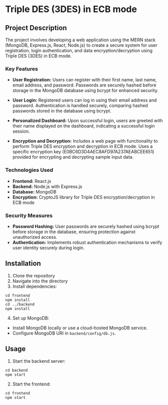 #  Triple DES (3DES) in ECB mode

## Project Description

The project involves developing a web application using the MERN stack (MongoDB, Express.js, React, Node.js) to create a secure system for user registration, login authentication, and data encryption/decryption using Triple DES (3DES) in ECB mode.

### Key Features

- **User Registration:**
  Users can register with their first name, last name, email address, and password.
  Passwords are securely hashed before storage in the MongoDB database using bcrypt for enhanced security.

- **User Login:**
  Registered users can log in using their email address and password.
  Authentication is handled securely, comparing hashed passwords stored in the database using bcrypt.

- **Personalized Dashboard:**
  Upon successful login, users are greeted with their name displayed on the dashboard, indicating a successful login session.

- **Encryption and Decryption:**
  Includes a web page with functionality to perform Triple DES encryption and decryption in ECB mode.
  Uses a specific encryption key (E0BC6D3D4AEC8AFD97A237AEABCEE651) provided for encrypting and decrypting sample input data.

### Technologies Used

- **Frontend:** React.js
- **Backend:** Node.js with Express.js
- **Database:** MongoDB
- **Encryption:** CryptoJS library for Triple DES encryption/decryption in ECB mode

### Security Measures

- **Password Hashing:** User passwords are securely hashed using bcrypt before storage in the database, ensuring protection against unauthorized access.
- **Authentication:** Implements robust authentication mechanisms to verify user identity securely during login.

## Installation

1. Clone the repository
2. Navigate into the directory
3. Install dependencies:

```
cd frontend
npm install
cd ../backend
npm install
```

4. Set up MongoDB:
- Install MongoDB locally or use a cloud-hosted MongoDB service.
- Configure MongoDB URI in `backend/config/db.js`.

## Usage

1. Start the backend server:

```
cd backend
npm start
```
2. Start the frontend:
```
cd frontend
npm start
```